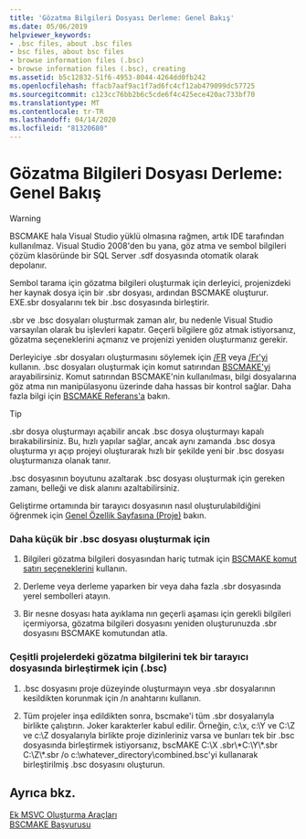 ```yaml
---
title: 'Gözatma Bilgileri Dosyası Derleme: Genel Bakış'
ms.date: 05/06/2019
helpviewer_keywords:
- .bsc files, about .bsc files
- bsc files, about bsc files
- browse information files (.bsc)
- browse information files (.bsc), creating
ms.assetid: b5c12832-51f6-4953-8044-4264dd0fb242
ms.openlocfilehash: ffacb7aaf9ac1f7ad6fc4cf12ab479099dc57725
ms.sourcegitcommit: c123cc76bb2b6c5cde6f4c425ece420ac733bf70
ms.translationtype: MT
ms.contentlocale: tr-TR
ms.lasthandoff: 04/14/2020
ms.locfileid: "81320680"
---
```

# <a name="building-browse-information-files-overview"></a>Gözatma Bilgileri Dosyası Derleme: Genel Bakış

> [!WARNING]
> BSCMAKE hala Visual Studio yüklü olmasına rağmen, artık IDE tarafından kullanılmaz. Visual Studio 2008'den bu yana, göz atma ve sembol bilgileri çözüm klasöründe bir SQL Server .sdf dosyasında otomatik olarak depolanır.

Sembol tarama için gözatma bilgileri oluşturmak için derleyici, projenizdeki her kaynak dosya için bir .sbr dosyası, ardından BSCMAKE oluşturur. EXE.sbr dosyalarını tek bir .bsc dosyasında birleştirir.

.sbr ve .bsc dosyaları oluşturmak zaman alır, bu nedenle Visual Studio varsayılan olarak bu işlevleri kapatır. Geçerli bilgilere göz atmak istiyorsanız, gözatma seçeneklerini açmanız ve projenizi yeniden oluşturmanız gerekir.

Derleyiciye .sbr dosyaları oluşturmasını söylemek için [/FR](fr-fr-create-dot-sbr-file.md) veya [/Fr'yi](fr-fr-create-dot-sbr-file.md) kullanın. .bsc dosyaları oluşturmak için komut satırından [BSCMAKE'yi](bscmake-command-line.md) arayabilirsiniz. Komut satırından BSCMAKE'nin kullanılması, bilgi dosyalarına göz atma nın manipülasyonu üzerinde daha hassas bir kontrol sağlar. Daha fazla bilgi için [BSCMAKE Referans'a](bscmake-reference.md) bakın.

> [!TIP]
> .sbr dosya oluşturmayı açabilir ancak .bsc dosya oluşturmayı kapalı bırakabilirsiniz. Bu, hızlı yapılar sağlar, ancak aynı zamanda .bsc dosya oluşturma yı açıp projeyi oluşturarak hızlı bir şekilde yeni bir .bsc dosyası oluşturmanıza olanak tanır.

.bsc dosyasının boyutunu azaltarak .bsc dosyası oluşturmak için gereken zamanı, belleği ve disk alanını azaltabilirsiniz.

Geliştirme ortamında bir tarayıcı dosyasının nasıl oluşturulabildiğini öğrenmek için [Genel Özellik Sayfasına (Proje)](general-property-page-project.md) bakın.

### <a name="to-create-a-smaller-bsc-file"></a>Daha küçük bir .bsc dosyası oluşturmak için

1. Bilgileri gözatma bilgileri dosyasından hariç tutmak için [BSCMAKE komut satırı seçeneklerini](bscmake-options.md) kullanın.

1. Derleme veya derleme yaparken bir veya daha fazla .sbr dosyasında yerel sembolleri atayın.

1. Bir nesne dosyası hata ayıklama nın geçerli aşaması için gerekli bilgileri içermiyorsa, gözatma bilgileri dosyasını yeniden oluşturunuzda .sbr dosyasını BSCMAKE komutundan atla.

### <a name="to-combine-the-browse-information-from-several-projects-into-one-browser-file-bsc"></a>Çeşitli projelerdeki gözatma bilgilerini tek bir tarayıcı dosyasında birleştirmek için (.bsc)

1. .bsc dosyasını proje düzeyinde oluşturmayın veya .sbr dosyalarının kesildikten korunmak için /n anahtarını kullanın.

1. Tüm projeler inşa edildikten sonra, bscmake'i tüm .sbr dosyalarıyla birlikte çalıştırın. Joker karakterler kabul edilir. Örneğin, c:\x, c:\Y ve C:\Z ve c:\Z dosyalarıyla birlikte proje dizinleriniz varsa ve bunları tek bir .bsc dosyasında birleştirmek istiyorsanız, bscMAKE C:\X .sbr\\\*C:\Y\\\*.sbr C:\Z\\\*.sbr /o c:\whatever_directory\combined.bsc'yi kullanarak birleştirilmiş .bsc dosyasını oluşturun.

## <a name="see-also"></a>Ayrıca bkz.

[Ek MSVC Oluşturma Araçları](c-cpp-build-tools.md)<br/>
[BSCMAKE Başvurusu](bscmake-reference.md)
